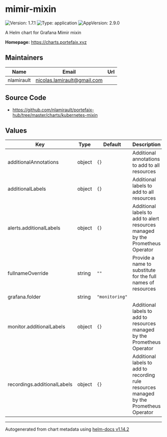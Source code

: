 # mimir-mixin

![Version: 1.7.1](https://img.shields.io/badge/Version-1.7.1-informational?style=flat-square) ![Type: application](https://img.shields.io/badge/Type-application-informational?style=flat-square) ![AppVersion: 2.9.0](https://img.shields.io/badge/AppVersion-2.9.0-informational?style=flat-square)

A Helm chart for Grafana Mimir mixin

**Homepage:** <https://charts.portefaix.xyz>

## Maintainers

| Name       | Email                         | Url |
| ---------- | ----------------------------- | --- |
| nlamirault | <nicolas.lamirault@gmail.com> |     |

## Source Code

- <https://github.com/nlamirault/portefaix-hub/tree/master/charts/kubernetes-mixin>

## Values

| Key                         | Type   | Default        | Description                                                                             |
| --------------------------- | ------ | -------------- | --------------------------------------------------------------------------------------- |
| additionalAnnotations       | object | `{}`           | Additional annotations to add to all resources                                          |
| additionalLabels            | object | `{}`           | Additional labels to add to all resources                                               |
| alerts.additionalLabels     | object | `{}`           | Additional labels to add to alert resources managed by the Prometheus Operator          |
| fullnameOverride            | string | `""`           | Provide a name to substitute for the full names of resources                            |
| grafana.folder              | string | `"monitoring"` |                                                                                         |
| monitor.additionalLabels    | object | `{}`           | Additional labels to add to resources managed by the Prometheus Operator                |
| recordings.additionalLabels | object | `{}`           | Additional labels to add to recording rule resources managed by the Prometheus Operator |

---

Autogenerated from chart metadata using [helm-docs v1.14.2](https://github.com/norwoodj/helm-docs/releases/v1.14.2)
